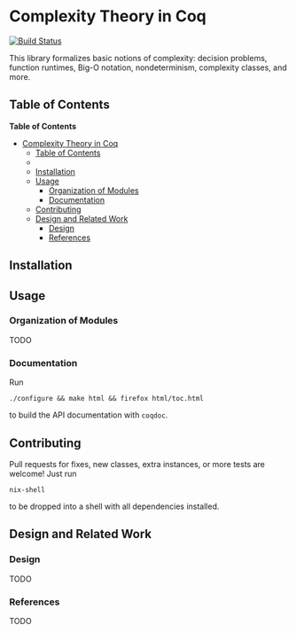 # Complexity Theory in Coq

[![Build Status](https://travis-ci.org/siddharthist/coq-complexity.svg?branch=master)](https://travis-ci.org/siddharthist/coq-complexity)

This library formalizes basic notions of complexity: decision problems, function
runtimes, Big-O notation, nondeterminism, complexity classes, and more.

## Table of Contents

<!-- markdown-toc start - Don't edit this section. Run M-x markdown-toc-generate-toc again -->
**Table of Contents**

- [Complexity Theory in Coq](#complexity-theory-in-coq)
    - [Table of Contents](#table-of-contents)
    - [](#)
    - [Installation](#installation)
    - [Usage](#usage)
        - [Organization of Modules](#organization-of-modules)
        - [Documentation](#documentation)
    - [Contributing](#contributing)
    - [Design and Related Work](#design-and-related-work)
        - [Design](#design)
        - [References](#references)

<!-- markdown-toc end -->

## 

## Installation

## Usage

### Organization of Modules

TODO

### Documentation
Run
```
./configure && make html && firefox html/toc.html
```
to build the API documentation with `coqdoc`.

## Contributing

Pull requests for fixes, new classes, extra instances, or more tests are
welcome! Just run
```
nix-shell
```
to be dropped into a shell with all dependencies installed.
 
## Design and Related Work

### Design
TODO

### References
TODO

[nix]: https://nixos.org/nix/
